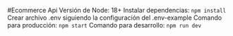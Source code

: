 #Ecommerce Api
Versión de Node: 18+
Instalar dependencias: `npm install`
Crear archivo .env siguiendo la configuración del .env-example
Comando para producción: `npm start`
Comando para desarrollo: `npm run dev`
